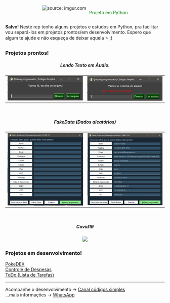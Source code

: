 <div align="center" class="container" style="display:flex; justify-content:center; margin-top:10px">
    <div>
        <img src="https://i.imgur.com/bfGaDmV.png" title="source: imgur.com" height="50px"/>
    </div>    
    <div>
        <p style="padding-left:10px; color:green">Projeto em Python</p>
    </div>
</div> 
<p>
    <strong>Salve!</strong> Neste rep tenho alguns projetos e estudos em Python, pra facilitar
    vou separá-los em projetos prontos/em desenvolvimento. Espero que algum te ajude e não esqueça de deixar aquela ⭐ ;)
</p>

<div>
    <h3>Projetos prontos!</h3>
    <h5 align="center">Lendo Texto em Áudio.</h5>
    <table>
     <tr>
      <td>
       <img src="01_TextoemAudio/img/screen one.jpg"  title="img1">
      </td>
      <td>
       <img src="01_TextoemAudio/img/screen error.jpg"  title="img2">
      </td>
     </tr>
    </table>
    <br><h5 align="center">FakeData (Dados aleatórios)</h5>
    <table>
     <tr>
      <td>
       <img src="02_FakeData/img/principalScreen.jpg"  title="img1">
      </td>
      <td>
       <img src="02_FakeData/img/main screen filled.jpg"  title="img2">
      </td>
     </tr>
    </table>
    <br><h5 align="center">Covid19</h5>
    <div align="center">
        <a href="https://github.com/Ebony-SYS/Python/tree/main/05_Covid">
        <img src="https://user-images.githubusercontent.com/52077278/198378838-2327f903-3239-4954-9404-1158f3b30422.gif">
        </a>    
    </div> 
</div>
<div>
    <h3>Projetos em desenvolvimento!</h3>
    <a href="https://github.com/Ebony-SYS/Python/tree/main/03_PokeDEX">PokeDEX</a><br>
    <a href="https://github.com/Ebony-SYS/Python/tree/main/04_Controle%20de%20Despesas">Controle de Despesas</a><br>
    <a href="https://github.com/Ebony-SYS/Python/tree/main/06_ToDo">ToDo (Lista de Tarefas)</a>
</div>
<hr>

Acompanhe o desenvolvimento → [Canal códigos simples](https://www.youtube.com/channel/UC8fRZfYGd21_D8DwuEcFuHw)
</br>...mais informações → <a href="https://api.whatsapp.com/send?phone=5511979714423">WhatsApp</a>



